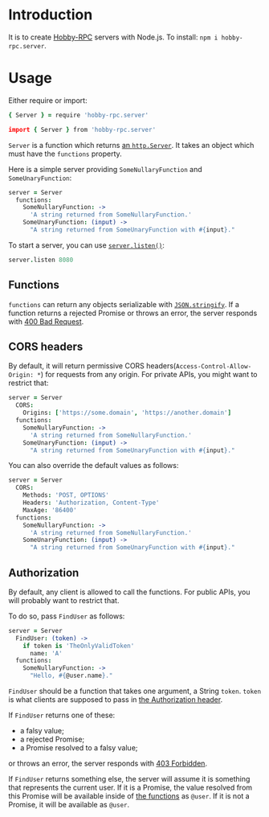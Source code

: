 # Introduction

It is to create [Hobby-RPC][protocol] servers with Node.js. To install: `npm i hobby-rpc.server`.

[protocol]: https://github.com/ch1c0t/hobby-rpc.protocol

# Usage

Either require or import:

```coffee
{ Server } = require 'hobby-rpc.server'
```

```coffee
import { Server } from 'hobby-rpc.server'
```

`Server` is a function which returns [an `http.Server`][http.Server].
It takes an object which must have the `functions` property.

Here is a simple server providing `SomeNullaryFunction` and `SomeUnaryFunction`:

```coffee
server = Server
  functions:
    SomeNullaryFunction: ->
      'A string returned from SomeNullaryFunction.'
    SomeUnaryFunction: (input) ->
      "A string returned from SomeUnaryFunction with #{input}."
```

To start a server, you can use [`server.listen()`][server.listen]:

```coffee
server.listen 8080
```

[http.Server]: https://nodejs.org/api/http.html#class-httpserver
[server.listen]: https://nodejs.org/api/http.html#serverlisten

## Functions

`functions` can return any objects serializable with [`JSON.stringify`][JSON.stringify].
If a function returns a rejected Promise or throws an error,
the server responds with [400 Bad Request][BadRequest].

[JSON.stringify]: https://developer.mozilla.org/en-US/docs/Web/JavaScript/Reference/Global_Objects/JSON/stringify
[BadRequest]: https://developer.mozilla.org/en-US/docs/Web/HTTP/Status/400

## CORS headers

By default, it will return permissive CORS headers(`Access-Control-Allow-Origin: *`) for requests from any origin. For private APIs, you might want to restrict that:

```coffee
server = Server
  CORS:
    Origins: ['https://some.domain', 'https://another.domain']
  functions:
    SomeNullaryFunction: ->
      'A string returned from SomeNullaryFunction.'
    SomeUnaryFunction: (input) ->
      "A string returned from SomeUnaryFunction with #{input}."
```

You can also override the default values as follows:

```coffee
server = Server
  CORS:
    Methods: 'POST, OPTIONS'
    Headers: 'Authorization, Content-Type'
    MaxAge: '86400'
  functions:
    SomeNullaryFunction: ->
      'A string returned from SomeNullaryFunction.'
    SomeUnaryFunction: (input) ->
      "A string returned from SomeUnaryFunction with #{input}."
```

## Authorization

By default, any client is allowed to call the functions.
For public APIs, you will probably want to restrict that.

To do so, pass `FindUser` as follows:

```coffee
server = Server
  FindUser: (token) ->
    if token is 'TheOnlyValidToken'
      name: 'A'
  functions:
    SomeNullaryFunction: ->
      "Hello, #{@user.name}."
```

`FindUser` should be a function that takes one argument, a String `token`.
`token` is what clients are supposed to pass in [the Authorization header][Authorization].

If `FindUser` returns one of these:

- a falsy value;
- a rejected Promise;
- a Promise resolved to a falsy value;

or throws an error, the server responds with [403 Forbidden][Forbidden].

If `FindUser` returns something else, the server will assume it is something that represents the current user.
If it is a Promise, the value resolved from this Promise will be available inside of [the functions](#functions) as `@user`.
If it is not a Promise, it will be available as `@user`.

[Authorization]: https://developer.mozilla.org/en-US/docs/Web/HTTP/Headers/Authorization
[Forbidden]: https://developer.mozilla.org/en-US/docs/Web/HTTP/Status/403
